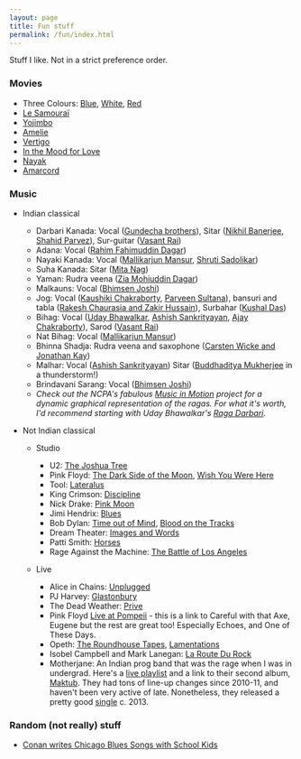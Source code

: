 ```yaml
---
layout: page
title: Fun stuff
permalink: /fun/index.html
---
```


Stuff I like. Not in a strict preference order.

### Movies
* Three Colours: [Blue](https://www.imdb.com/title/tt0108394/), [White](https://www.imdb.com/title/tt0111507/), [Red](https://www.imdb.com/title/tt0111495/)
* [Le Samouraï](https://www.imdb.com/title/tt0062229/)
* [Yojimbo](https://www.imdb.com/title/tt0055630/)
* [Amelie](https://www.imdb.com/title/tt0211915/)
* [Vertigo](https://www.imdb.com/title/tt0052357/)
* [In the Mood for Love](https://www.imdb.com/title/tt0118694/)
* [Nayak](https://www.imdb.com/title/tt0060742/)
* [Amarcord](https://www.imdb.com/title/tt0071129/)

### Music
* Indian classical
	* Darbari Kanada: Vocal ([Gundecha brothers](https://www.youtube.com/watch?v=_bg47_O00eU)), Sitar ([Nikhil Banerjee](https://www.youtube.com/watch?v=EUiDVRfYwmQ), [Shahid Parvez](https://www.youtube.com/watch?v=cb6kvPdQPSY)), Sur-guitar ([Vasant Rai](https://www.youtube.com/watch?v=gFp_yVjnQ44))
	* Adana: Vocal ([Rahim Fahimuddin Dagar](https://www.youtube.com/watch?v=maPAKmHJLgA))
	* Nayaki Kanada: Vocal ([Mallikarjun Mansur](https://www.youtube.com/watch?v=VDDoGt2UM84), [Shruti Sadolikar](https://www.youtube.com/watch?v=XQBSkESiuZI))
	* Suha Kanada: Sitar ([Mita Nag](https://www.youtube.com/watch?v=Pmei4Ix6dhA))
	* Yaman: Rudra veena ([Zia Mohiuddin Dagar](https://www.youtube.com/watch?v=q5trNs7M3MU))
	* Malkauns: Vocal ([Bhimsen Joshi](https://www.youtube.com/watch?v=AGo-hdgS8mI))
	* Jog: Vocal ([Kaushiki Chakraborty](https://www.youtube.com/watch?v=jkNlOUF6OLE), [Parveen Sultana](https://www.youtube.com/watch?v=B0rPw5JQs3I)), bansuri and tabla ([Rakesh Chaurasia and Zakir Hussain](https://www.youtube.com/watch?v=O2K0ptoYpuc)), Surbahar ([Kushal Das](https://www.youtube.com/watch?v=SK3FmfOeJ4w))
	* Bihag: Vocal ([Uday Bhawalkar](https://www.youtube.com/watch?v=0PljerNT1iU), [Ashish Sankrityayan](https://www.youtube.com/watch?v=E4l_J877tdk), [Ajay Chakraborty](https://www.youtube.com/watch?v=wlo7Lpdcn2w)), Sarod ([Vasant Rai](https://www.discogs.com/Vasant-Rai-Zakir-Hussain-Evening-Ragas/release/3418052))
	* Nat Bihag: Vocal ([Mallikarjun Mansur](https://www.youtube.com/watch?v=7N4bawMog2Q&t=42m04s))
	* Bhinna Shadja: Rudra veena and saxophone ([Carsten Wicke and Jonathan Kay](https://www.youtube.com/watch?v=3yzCUcepQB0))
	* Malhar: Vocal ([Ashish Sankrityayan](https://store.cdbaby.com/cd/ashish1)) Sitar ([Buddhaditya Mukherjee](https://www.youtube.com/watch?v=pFenlzgBEns) in a thunderstorm!)
	* Brindavani Sarang: Vocal ([Bhimsen Joshi](https://mio.to/album/Pandit+Bhimsen+Joshi/The+Genius+Of+Pt+Bhimsen+Joshi))
	* *Check out the NCPA's fabulous [Music in Motion](https://autrimncpa.wordpress.com/) project for a dynamic graphical representation of the ragas. For what it's worth, I'd recommend starting with Uday Bhawalkar's [Raga Darbari](https://autrimncpa.wordpress.com/darbari-kanada/).*

* Not Indian classical 
	* Studio
		* U2: [The Joshua Tree](https://www.allmusic.com/album/the-joshua-tree-mw0000196162)
		* Pink Floyd: [The Dark Side of the Moon](https://www.allmusic.com/album/the-dark-side-of-the-moon-mw0000191308), [Wish You Were Here](https://www.allmusic.com/album/wish-you-were-here-mw0000650633)
		* Tool: [Lateralus](https://www.allmusic.com/album/lateralus-mw0000002072)
		* King Crimson: [Discipline](https://www.allmusic.com/album/discipline-mw0000196148)
		* Nick Drake: [Pink Moon](https://www.allmusic.com/album/pink-moon-mw0000315191)
		* Jimi Hendrix: [Blues](https://www.allmusic.com/album/blues-mw0000111756)
		* Bob Dylan: [Time out of Mind](https://www.allmusic.com/album/time-out-of-mind-mw0000026150), [Blood on the Tracks](https://www.allmusic.com/album/blood-on-the-tracks-mw0000189846)
		* Dream Theater: [Images and Words](https://www.allmusic.com/album/images-and-words-mw0000079922)
		* Patti Smith: [Horses](https://www.allmusic.com/album/horses-mw0000198924)
		* Rage Against the Machine: [The Battle of Los Angeles](https://www.allmusic.com/album/the-battle-of-los-angeles-mw0000670986)

	* Live
		* Alice in Chains: [Unplugged](https://www.youtube.com/watch?v=VzV6-3kyXKA)
		* PJ Harvey: [Glastonbury](https://www.youtube.com/watch?v=bkJhCOQaCDc)
		* The Dead Weather: [Prive](https://www.youtube.com/watch?v=SRyYk0FBOXU&t=4s)
		* Pink Floyd [Live at Pompeii](https://www.youtube.com/watch?v=YtZqNAI4pBk) - this is a link to Careful with that Axe, Eugene but the rest are great too! Especially Echoes, and One of These Days.
		* Opeth: [The Roundhouse Tapes](https://www.youtube.com/watch?v=JOHaq1t_zeo), [Lamentations](https://www.youtube.com/watch?v=3LMxLIcRWy8&list=PL_9gWeiShHFH5wNBL7VjQi2HxVUFLpI9d)
		* Isobel Campbell and Mark Lanegan: [La Route Du Rock](https://www.youtube.com/watch?v=tmbGtsg0Do8)
		* Motherjane: An Indian prog band that was the rage when I was in undergrad. Here's a [live playlist](https://www.youtube.com/playlist?list=PLHlE0Z6QiDY5JFHBG8x39bcKjAdtgQBhY) and a link to their second album, [Maktub](https://open.spotify.com/album/4o9iNsCsib1K9qWz81tNIe). They had tons of line-up changes since 2010-11, and haven't been very active of late. Nonetheless, they released a pretty good [single](https://www.youtube.com/watch?v=-70NQaWvnFU) c. 2013.

### Random (not really) stuff
* [Conan writes Chicago Blues Songs with School Kids](https://www.youtube.com/watch?v=J7f26d-AIrM)
